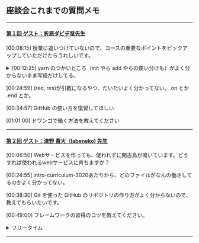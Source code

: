## 座談会これまでの質問メモ 

___
<!-- 第1回 -->
#### [第１回 ゲスト：折原ダビデ竜先生][1]
  
<p>
  
[00:08:15] 授業に追いつけていないので、コースの重要なポイントをピックアップしていただけたらうれしいです。
</p>
<details><summary>
  [00:12:25] yarn のつかいどころ（init やら add やらの使い分けも）がよく分からないまま写経だけしてる。
</summary>

<p>
  
[00:14:57] yarn init</p>
<p>[00:16:30] yarn add</p>
<p>[00:21:03] yarn install</p>
</details>

<p>

[00:24:59] (req, res)が引数になるやつ、だいたいよく分かってない。.on とか .end とか。
</p>

<p>

[00:34:57] GitHub の使い方を復習してほしい
</p>

<p>[01:01:00] ドワンゴで働く方法を教えてください</p>

___

<!-- 第２回 -->
#### [第２回 ゲスト：津野 貴大（labeneko) 先生][2]
  
<p>
  
[00:06:50] Webサービスを作っても、使われずに閑古鳥が鳴いています。どうすれば使われるwebサービスに育ちますか？
</p>

<p>

[00:24:55] intro-curriculum-3020あたりから、どのファイルがなんの働きしてるのかよく分かってない。
</p>

<p>

[00:38:30] Git を使った GitHub のリポジトリの作り方がよく分からないので、教えてもらいたいです。
</p>

<p>
[00:49:00] フレームワークの習得のコツを教えてください。
</p>

<details><summary>フリータイム</summary>
  
<p>
   
[00:56:40] 仕様設計後はまずGitHub上でレポジトリーを作るところから開始するのですか？</p>
<p>[00:57:40] phpのプログラムをlaravelのフレームワークを覚えて書き換えるのは難しいですか？</p>
<p>[00:58:54] docker学んだ方が良いですか？</p>
<p>[00:59:26] curl deスゴ技を紹介してください</p>
<p>[01:00:46] ラベネコさんの個人サイトはどこのサーバーですか？AWSは高いのですか？</p>
<p>[01:01:26] 英語力はどのくらいあると良いでしょうか？おすすめの英語勉強方があれば教えてください</p>
<p>[01:01:52] typo を減らすにはどうすれば良いのでしょうか？</p>
<p>[01:02:12] 今までどんなプログラミング言語を使われてきましたか？</p>
<p>[01:02:50] プログラマーで就職すると、実際はどういう仕事をするんですか？</p>
<p>[01:03:09] ラベネコさんにフォーラムで回答してもらって無茶苦茶助かりました。ありがとうございます！</p>
<p>[01:03:54] 冬のコンテスト、一番しょぼい提出の仕方（弱気）でも挑戦したいです。授業で習ったやつをちょっと変更、でしょうか？4章全部予習したらいけますか？</p>
<p>[01:04:30] scalaの魅力はどんなところですか？？</p>
<p>[01:05:10] laravelはrailsに似ているのですか？</p>
<p>[01:05:22] DBやGit管理に便利なツールってありますか？</p>
</details>


___

[1]:https://www.nnn.ed.nico/lessons/482531138
[2]:https://www.nnn.ed.nico/lessons/482531180
